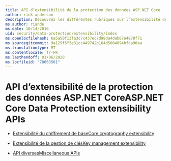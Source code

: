 ```yaml
---
title: API d’extensibilité de la protection des données ASP.NET Core
author: rick-anderson
description: Découvrez les différentes rubriques sur l’extensibilité de la protection des données ASP.NET Core.
ms.author: riande
ms.date: 10/14/2016
uid: security/data-protection/extensibility/index
ms.openlocfilehash: 6a5a50f13fa3c7c437ec7d98da4dab67e4870f71
ms.sourcegitcommit: 9a129f5f3e31cc449742b164d5004894bfca90aa
ms.translationtype: MT
ms.contentlocale: fr-FR
ms.lasthandoff: 03/06/2020
ms.locfileid: "78663561"
---
```

# <a name="aspnet-core-data-protection-extensibility-apis"></a><span data-ttu-id="610d1-103">API d’extensibilité de la protection des données ASP.NET Core</span><span class="sxs-lookup"><span data-stu-id="610d1-103">ASP.NET Core Data Protection extensibility APIs</span></span>

* [<span data-ttu-id="610d1-104">Extensibilité du chiffrement de base</span><span class="sxs-lookup"><span data-stu-id="610d1-104">Core cryptography extensibility</span></span>](xref:security/data-protection/extensibility/core-crypto)

* [<span data-ttu-id="610d1-105">Extensibilité de la gestion de clés</span><span class="sxs-lookup"><span data-stu-id="610d1-105">Key management extensibility</span></span>](xref:security/data-protection/extensibility/key-management)

* [<span data-ttu-id="610d1-106">API diverses</span><span class="sxs-lookup"><span data-stu-id="610d1-106">Miscellaneous APIs</span></span>](xref:security/data-protection/extensibility/misc-apis)
